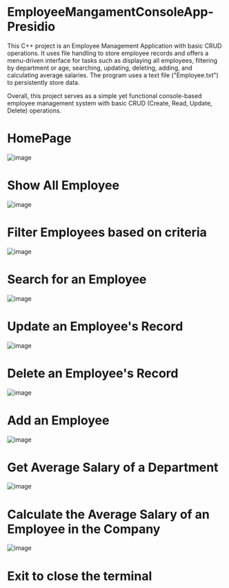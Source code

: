# EmployeeMangamentConsoleApp-Presidio

This C++ project is an Employee Management Application with basic CRUD operations. It uses file handling to store employee records and offers a menu-driven 
interface for tasks such as displaying all employees, filtering by department or age, searching, updating, deleting, adding, and calculating average salaries.
The program uses a text file ("Employee.txt") to persistently store data.

Overall, this project serves as a simple yet functional console-based employee management system with basic CRUD (Create, Read, Update, Delete) operations.
# HomePage
![image](https://github.com/Yuvaraja-M/EmployeeMangamentConsoleApp-Presidio/assets/84231769/290d6e38-83a2-416c-8d02-787d3b94fead)

# Show All Employee
![image](https://github.com/Yuvaraja-M/EmployeeMangamentConsoleApp-Presidio/assets/84231769/f1511336-04c0-4183-b062-4f25f43e736c)

# Filter Employees based on criteria
![image](https://github.com/Yuvaraja-M/EmployeeMangamentConsoleApp-Presidio/assets/84231769/987b8ec2-4f4f-4b67-9a71-337bca412568)

# Search for an Employee
![image](https://github.com/Yuvaraja-M/EmployeeMangamentConsoleApp-Presidio/assets/84231769/4f0d6c20-ba03-4069-b876-a8d9e72870e2)

# Update an Employee's Record
![image](https://github.com/Yuvaraja-M/EmployeeMangamentConsoleApp-Presidio/assets/84231769/027fdceb-ae8e-4b5b-a4d8-2cb93ef09cba)

# Delete an Employee's Record
![image](https://github.com/Yuvaraja-M/EmployeeMangamentConsoleApp-Presidio/assets/84231769/b32a5105-8117-4899-a6a2-c758156e1990)

# Add an Employee
![image](https://github.com/Yuvaraja-M/EmployeeMangamentConsoleApp-Presidio/assets/84231769/691f1b5c-66e5-49a7-85d1-2a6c81ead770)

# Get Average Salary of a Department
![image](https://github.com/Yuvaraja-M/EmployeeMangamentConsoleApp-Presidio/assets/84231769/163956e9-a287-423d-8684-3c1a349a75de)

# Calculate the Average Salary of an Employee in the Company
![image](https://github.com/Yuvaraja-M/EmployeeMangamentConsoleApp-Presidio/assets/84231769/4096cfe4-86c7-4fbc-a4e7-13c7ba55dbee)

# Exit to close the terminal








